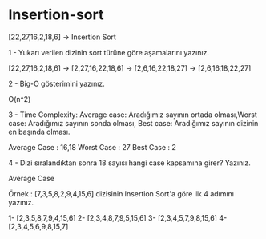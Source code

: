 # Insertion-sort
[22,27,16,2,18,6] -> Insertion Sort

1 - Yukarı verilen dizinin sort türüne göre aşamalarını yazınız.


[22,27,16,2,18,6] -> [2,27,16,22,18,6] -> [2,6,16,22,18,27] -> [2,6,16,18,22,27]

2 - Big-O gösterimini yazınız.


O(n^2)

3 - Time Complexity: Average case: Aradığımız sayının ortada olması,Worst case: Aradığımız sayının sonda olması, Best case: Aradığımız sayının dizinin en başında olması.


Average Case : 16,18 Worst Case : 27 Best Case : 2

4 - Dizi sıralandıktan sonra 18 sayısı hangi case kapsamına girer? Yazınız.


Average Case

Örnek :
[7,3,5,8,2,9,4,15,6] dizisinin Insertion Sort'a göre ilk 4 adımını yazınız.


1- [2,3,5,8,7,9,4,15,6] 2- [2,3,4,8,7,9,5,15,6] 3- [2,3,4,5,7,9,8,15,6] 4- [2,3,4,5,6,9,8,15,7]
